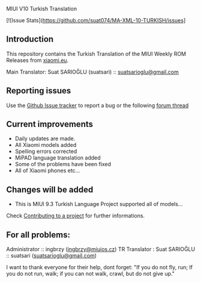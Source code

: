 MIUI V10 Turkish Translation

[![Issue Stats](https://github.com/suat074/MA-XML-10-TURKISH/issues]

## Introduction

This repository contains the Turkish Translation of the MIUI Weekly ROM Releases from [xiaomi.eu](http://xiaomi.eu/community/forums/103/).

Main Translator:
Suat SARIOĞLU (suatsari) :: suatsarioglu@gmail.com


## Reporting issues

Use the [Github Issue tracker](https://github.com/suat074/MA-XML-10-TURKISH/issues) to report a bug or the following [forum thread](http://xiaomi.eu/community/)


## Current improvements

* Daily updates are made.
* All Xiaomi models added
* Spelling errors corrected
* MiPAD language translation added
* Some of the problems have been fixed
* All of Xiaomi phones etc...

## Changes will be added

* This is MIUI 9.3 Turkish Language Project supported all of models...

Check [Contributing to a project](https://guides.github.com/activities/forking) for further informations.

## For all problems:
Administrator :: ingbrzy (ingbrzy@miuios.cz)
TR Translator : Suat SARIOĞLU     :: suatsari (suatsarioglu@gmail.com)

I want to thank everyone for their help, dont forget: "If you do not fly, run; If you do not run, walk; if you can not walk, crawl, but do not give up."
